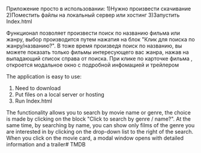 Приложение просто в использовании:
1)Нужно произвести скачивание
2)Поместить файлы на локальный сервер или хостинг
3)Запустить Index.html

Функционал позволяет произвести поиск по названию фильма или жанру, выбор производится путем нажатия на блок "Клик для поиска по жанру/названию?". В тоже время произведя поиск по названию, вы можете показать только фильмы интересующего вас жанра, нажав на выпадающий список справа от поиска.
При клике по карточке фильма , откроется модальное окно с подробной инфомацией и трейлером

The application is easy to use:
1) Need to download
2) Put files on a local server or hosting
3) Run Index.html

The functionality allows you to search by movie name or genre, the choice is made by clicking on the block "Click to search by genre / name?". At the same time, by searching by name, you can show only films of the genre you are interested in by clicking on the drop-down list to the right of the search.
When you click on the movie card, a modal window opens with detailed information and a trailer#   T M D B  
 
